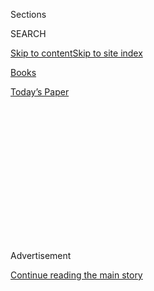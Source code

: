 <div id="app">

<div>

<div>

<div>

<div class="NYTAppHideMasthead css-1q2w90k e1suatyy0">

<div class="section css-ui9rw0 e1suatyy2">

<div class="css-eph4ug er09x8g0">

<div class="css-6n7j50">

</div>

<span class="css-1dv1kvn">Sections</span>

<div class="css-10488qs">

<span class="css-1dv1kvn">SEARCH</span>

</div>

[Skip to content](#site-content)[Skip to site
index](#site-index)

</div>

<div id="masthead-section-label" class="css-1wr3we4 eaxe0e00">

[Books](https://www.nytimes3xbfgragh.onion/section/books)

</div>

<div class="css-10698na e1huz5gh0">

</div>

</div>

<div id="masthead-bar-one" class="section hasLinks css-15hmgas e1csuq9d3">

<div class="css-uqyvli e1csuq9d0">

</div>

<div class="css-1uqjmks e1csuq9d1">

</div>

<div class="css-9e9ivx">

[](https://myaccount.nytimes3xbfgragh.onion/auth/login?response_type=cookie&client_id=vi)

</div>

<div class="css-1bvtpon e1csuq9d2">

[Today’s
Paper](https://www.nytimes3xbfgragh.onion/section/todayspaper)

</div>

</div>

</div>

</div>

<div data-aria-hidden="false">

<div id="site-content" data-role="main">

<div>

<div class="css-1aor85t" style="opacity:0.000000001;z-index:-1;visibility:hidden">

<div class="css-1hqnpie">

<div class="css-epjblv">

<span class="css-17xtcya">[Books](/section/books)</span><span class="css-x15j1o">|</span><span class="css-fwqvlz">‘Vanguard’
Spotlights the Black Women Who Fought for the
Vote</span>

</div>

<div class="css-k008qs">

<div class="css-1iwv8en">

<span class="css-18z7m18"></span>

<div>

</div>

</div>

<span class="css-1n6z4y">https://nyti.ms/32U39YA</span>

<div class="css-1705lsu">

<div class="css-4xjgmj">

<div class="css-4skfbu" data-role="toolbar" data-aria-label="Social Media Share buttons, Save button, and Comments Panel with current comment count" data-testid="share-tools">

  - 
  - 
  - 
  - 
    
    <div class="css-6n7j50">
    
    </div>

  - 

</div>

</div>

</div>

</div>

</div>

</div>

<div class="css-13pd83m">

</div>

<div id="top-wrapper" class="css-1sy8kpn">

<div id="top-slug" class="css-l9onyx">

Advertisement

</div>

[Continue reading the main
story](#after-top)

<div class="ad top-wrapper" style="text-align:center;height:100%;display:block;min-height:250px">

<div id="top" class="place-ad" data-position="top" data-size-key="top">

</div>

</div>

<div id="after-top">

</div>

</div>

<div id="sponsor-wrapper" class="css-1hyfx7x">

<div id="sponsor-slug" class="css-19vbshk">

Supported by

</div>

[Continue reading the main
story](#after-sponsor)

<div id="sponsor" class="ad sponsor-wrapper" style="text-align:center;height:100%;display:block">

</div>

<div id="after-sponsor">

</div>

</div>

[Books of The Times](/column/books-of-the-times "Books of The Times")

<div class="css-9u9xp4 ehdk2mb0">

# ‘Vanguard’ Spotlights the Black Women Who Fought for the Vote

</div>

<div class="css-xt80pu e12qa4dv0">

<div class="css-18e8msd">

<div class="css-vp77d3 epjyd6m0">

<div class="css-1baulvz">

By [<span class="css-1baulvz last-byline" itemprop="name">Jennifer
Szalai</span>](https://www.nytimes3xbfgragh.onion/by/jennifer-szalai)

</div>

</div>

  - Sept. 2,
    2020

  - 
    
    <div class="css-4xjgmj">
    
    <div class="css-d8bdto" data-role="toolbar" data-aria-label="Social Media Share buttons, Save button, and Comments Panel with current comment count" data-testid="share-tools">
    
      - 
      - 
      - 
      - 
        
        <div class="css-6n7j50">
        
        </div>
    
      - 
    
    </div>
    
    </div>

</div>

</div>

<div class="css-79elbk" data-testid="photoviewer-wrapper">

<div class="css-z3e15g" data-testid="photoviewer-wrapper-hidden">

</div>

<div class="css-1a48zt4 ehw59r15" data-testid="photoviewer-children">

![](https://static01.graylady3jvrrxbe.onion/images/2020/09/03/books/02BOOKMARTHAJONES1/02BOOKMARTHAJONES1-articleLarge.png?quality=75&auto=webp&disable=upscale)

</div>

</div>

<div class="css-170u9t6">

<div class="css-u7fh8e">

<div class="css-79elbk">

Buy Book<span data-aria-hidden="true">
    ▾</span>

  - [Amazon](https://www.amazon.com/gp/search?index=books&tag=NYTBSREV-20&field-keywords=Vanguard+Martha+S.+Jones)
  - [Apple
    Books](https://du-gae-books-dot-nyt-du-prd.appspot.com/buy?title=Vanguard&author=Martha+S.+Jones)
  - [Barnes and
    Noble](https://www.anrdoezrs.net/click-7990613-11819508?url=https%3A%2F%2Fwww.barnesandnoble.com%2Fw%2F%3Fean%3D9781541618619)
  - [Books-A-Million](https://www.anrdoezrs.net/click-7990613-35140?url=https%3A%2F%2Fwww.booksamillion.com%2Fp%2FVanguard%2FMartha%2BS.%2BJones%2F9781541618619)
  - [Bookshop](https://bookshop.org/a/3546/9781541618619)
  - [Indiebound](https://www.indiebound.org/book/9781541618619?aff=NYT)

</div>

When you purchase an independently reviewed book through our site, we
earn an affiliate
commission.

</div>

</div>

<div class="section meteredContent css-1r7ky0e" name="articleBody" itemprop="articleBody">

<div class="css-1fanzo5 StoryBodyCompanionColumn">

<div class="css-53u6y8">

Crisis and upheaval can often spur a growing interest in reconsidering
the myths of the past; triumphalist tales of a march toward national
greatness sound increasingly hollow next to the irrepressible weight of
reality.

As Americans mark the centennial of the 19th Amendment, which states
that a citizen’s suffrage can’t be denied “on account of sex,” the
long-held gloss that it guarantees women the right to vote has come
under pointed scrutiny. Scholars like [Rosalyn
Terborg-Penn](https://www.nytimes3xbfgragh.onion/2019/01/04/obituaries/rosalyn-terborg-penn-dead.html)
and Lisa Tetrault have already shown how this history is in fact more
vexed and exclusionary than the popular narrative allows. It’s a truth
that feels especially immediate now, when Americans face an election
during a pandemic with the Postal Service under attack and [without the
full protections of the Voting Rights
Act](https://www.nytimes3xbfgragh.onion/2018/09/12/books/review-one-person-no-vote-carol-anderson.html).

In “Vanguard: How Black Women Broke Barriers, Won the Vote, and Insisted
on Equality For All,” the historian Martha S. Jones writes about the
19th Amendment in a chapter she simply calls “Amendment.” The title is
appropriately minimalist and matter-of-fact. “For Black women,
ratification of the 19th Amendment was not a guarantee of the vote, but
it was a clarifying moment,” she says. Jim Crow made voting in the South
as fraught, dangerous and generally impossible for Black women as it had
long been for Black men. What happened in 1920 wasn’t a grand finale but
an inflection point; there was still too much work to do. “Black women,”
Jones writes, “were the new keepers of voting rights in the United
States.”

Jones has written an elegant and expansive history of Black women who
sought to build political power where they could. Instead of beginning
with the Seneca Falls Convention of 1848 — where women gathered to draft
a fiery declaration of rights and the only Black person whose presence
was recorded was Frederick Douglass — Jones opens a couple of decades
earlier, with Jarena Lee, the first woman authorized to preach by the
African Methodist Episcopal Church.

</div>

</div>

<div class="css-1fanzo5 StoryBodyCompanionColumn">

<div class="css-53u6y8">

Women like Lee at the time could expect some digs at their reputation,
even from the more enlightened men in their community. As the editors of
the African-American weekly Freedom’s Journal put it: “A woman, in a
passion, is disgusting to her friends.” One minister compared women
preachers to male alcoholics: Both, he said, neglected their household
obligations. With the so-called colored convention movement that began
in the 1830s, women were welcomed to public life, but mainly as
helpmeets. “These men encouraged women’s work, but not their
leadership,” Jones
writes.

<div class="css-79elbk" data-testid="photoviewer-wrapper">

<div class="css-z3e15g" data-testid="photoviewer-wrapper-hidden">

</div>

<div class="css-1a48zt4 ehw59r15" data-testid="photoviewer-children">

<div class="css-zgakxe erfvjey0">

<span class="css-1ly73wi e1tej78p0">Image</span>

<div class="css-zjzyr8">

<div data-testid="lazyimage-container" style="height:534.8888888888889px">

</div>

</div>

</div>

<span class="css-16f3y1r e13ogyst0" data-aria-hidden="true">Martha S.
Jones, whose new book is “Vanguard: How Black Women Broke Barriers, Won
the Vote, and Insisted on Equality For
All.”</span><span class="css-cnj6d5 e1z0qqy90" itemprop="copyrightHolder"><span class="css-1ly73wi e1tej78p0">Credit...</span><span>Johns
Hopkins University</span></span>

</div>

</div>

Jones recounts how Lee and others cultivated their own “power of
persuasion,” whether they chose the pulpit, podium or pen. She includes
some “firsts” like Lee, but in a sense “Vanguard” is a rebuke to our
fixation on firsts. Jones is just as interested in everything these
women made possible — not just the trails they blazed, but the journeys
they took, and what came after.

Suffrage may have been one goal, but there were more immediately
pressing concerns. An issue that keeps coming up for the women in
Jones’s book is transportation — or, as Jones says, “traveling while
Black.” When traversing the country to speak or preach, Black women
often faced impositions on their freedom to move.

The poet and abolitionist Frances Ellen Watkins Harper recalled the
insults thrown her way, the demands that she give up her seat on the
train or disembark entirely when trying to navigate the lecture circuit.
Speaking before the American Equal Rights Association in 1866, Harper
brought up what Jones calls “the terror of the ladies’ car.” “You white
women speak of rights,” Harper said. “I speak of wrongs.” Getting the
ballot could never be the panacea some suffragists made it out to be as
long as “there exists this brutal element in society which tramples upon
the feeble and treads down the weak.”

</div>

</div>

<div class="css-1fanzo5 StoryBodyCompanionColumn">

<div class="css-53u6y8">

“Vanguard” includes a number of such iconic moments: Ida B. Wells
marching with her Illinois state delegation in the 1913 suffragist
parade, in defiance of white organizers who told Black women they would
have to march in an all-Black assembly at the back; Fannie Lou Hamer at
the 1964 Democratic National Convention, recalling how a vicious beating
in a Mississippi jail left her with permanent kidney damage and
blindness in one eye.

But Jones also introduces us to formidable women who haven’t been
enshrined in popular memory, like Maggie Hood-Banks, a bishop’s daughter
who combined forceful moral suasion with a sly wit. Hood-Banks would
take familiar lines and torque them to her argument’s advantage. In
1900, at a conference for A.M.E. Zion Church, she made a play on the
language of the notorious Dred Scott decision when she declared: “For
centuries woman was considered inferior to man, and in view of this fact
had no rights man was bound to respect.” She also warned that
churchwomen were “getting very tired of ‘taxation without
representation.’”

Jones is an assiduous scholar and an absorbing writer, turning to the
archives to unearth the stories of Black women who worked alongside
white suffragists only to be marginalized, in what often amounted to a
“dirty compromise with white supremacy.” In a conversation with other
historians last year, when the subject of impending celebrations for the
19th Amendment came up, Jones warned against yielding to the “tug of
mythmaking and sanitization that these sort of rituals require.”
Occasionally “Vanguard” slips into the kind of sweeping register that
invited Jones’s skepticism, with refrains about Black women working to
“serve all humanity,” or reaching for “cures for what ailed all
humanity.” But for the most part she allows the history to unfurl with
all of its twists and complexity.

In the book’s introduction, she writes movingly about the women in her
own family, including her grandmother Susie, who arrived with her
husband and four children in Greensboro, N.C., in 1926. Susie, like her
mother and grandmother before her, was a woman “of learning, status and
enough savvy to navigate the maze that led to the ballot box.” But Jones
was never able to find the records that would tell her whether Susie
exercised her newly won right to vote. Still, as Jones recalled in [a
recent essay for The
Times](https://www.nytimes3xbfgragh.onion/2020/08/14/us/suffrage-segregation-voting-black-women-19th-amendment.html):
“For my grandmother, the 19th Amendment was only a starting place.”

</div>

</div>

</div>

<div>

</div>

<div>

</div>

<div>

</div>

<div>

<div id="bottom-wrapper" class="css-1ede5it">

<div id="bottom-slug" class="css-l9onyx">

Advertisement

</div>

[Continue reading the main
story](#after-bottom)

<div id="bottom" class="ad bottom-wrapper" style="text-align:center;height:100%;display:block;min-height:90px">

</div>

<div id="after-bottom">

</div>

</div>

</div>

</div>

</div>

## Site Index

<div>

</div>

## Site Information Navigation

  - [© <span>2020</span> <span>The New York Times
    Company</span>](https://help.nytimes3xbfgragh.onion/hc/en-us/articles/115014792127-Copyright-notice)

<!-- end list -->

  - [NYTCo](https://www.nytco.com/)
  - [Contact
    Us](https://help.nytimes3xbfgragh.onion/hc/en-us/articles/115015385887-Contact-Us)
  - [Work with us](https://www.nytco.com/careers/)
  - [Advertise](https://nytmediakit.com/)
  - [T Brand Studio](http://www.tbrandstudio.com/)
  - [Your Ad
    Choices](https://www.nytimes3xbfgragh.onion/privacy/cookie-policy#how-do-i-manage-trackers)
  - [Privacy](https://www.nytimes3xbfgragh.onion/privacy)
  - [Terms of
    Service](https://help.nytimes3xbfgragh.onion/hc/en-us/articles/115014893428-Terms-of-service)
  - [Terms of
    Sale](https://help.nytimes3xbfgragh.onion/hc/en-us/articles/115014893968-Terms-of-sale)
  - [Site
    Map](https://spiderbites.nytimes3xbfgragh.onion)
  - [Help](https://help.nytimes3xbfgragh.onion/hc/en-us)
  - [Subscriptions](https://www.nytimes3xbfgragh.onion/subscription?campaignId=37WXW)

</div>

</div>

</div>

</div>
